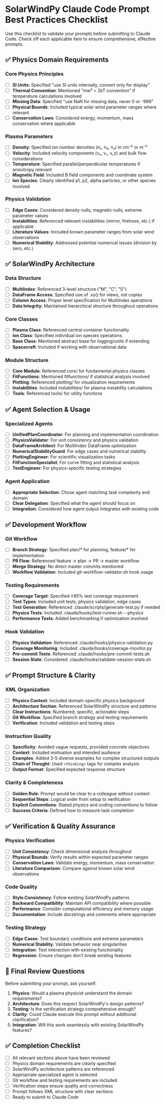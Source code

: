 # SolarWindPy Claude Code Prompt Best Practices Checklist

Use this checklist to validate your prompts before submitting to Claude Code. Check off each applicable item to ensure comprehensive, effective prompts.

## ✅ Physics Domain Requirements

### Core Physics Principles
- ☐ **SI Units**: Specified "use SI units internally, convert only for display"
- ☐ **Thermal Convention**: Mentioned "mw² = 2kT convention" if temperature calculations involved
- ☐ **Missing Data**: Specified "use NaN for missing data, never 0 or -999"
- ☐ **Physical Bounds**: Included typical solar wind parameter ranges where relevant
- ☐ **Conservation Laws**: Considered energy, momentum, mass conservation where applicable

### Plasma Parameters
- ☐ **Density**: Specified ion number densities (n₁, n₂, nₐ) in cm⁻³ or m⁻³
- ☐ **Velocity**: Included velocity components (vₓ, vᵧ, v_z) and bulk flow considerations
- ☐ **Temperature**: Specified parallel/perpendicular temperatures if anisotropy relevant
- ☐ **Magnetic Field**: Included B field components and coordinate system
- ☐ **Ion Species**: Clearly identified p1, p2, alpha particles, or other species involved

### Physics Validation
- ☐ **Edge Cases**: Considered density nulls, magnetic nulls, extreme parameter values
- ☐ **Instabilities**: Referenced relevant instabilities (mirror, firehose, etc.) if applicable
- ☐ **Literature Values**: Included known parameter ranges from solar wind observations
- ☐ **Numerical Stability**: Addressed potential numerical issues (division by zero, etc.)

## ✅ SolarWindPy Architecture

### Data Structure
- ☐ **MultiIndex**: Referenced 3-level structure ("M", "C", "S")
- ☐ **DataFrame Access**: Specified use of .xs() for views, not copies
- ☐ **Column Access**: Proper level specification for MultiIndex operations
- ☐ **Data Integrity**: Maintained hierarchical structure throughout operations

### Core Classes
- ☐ **Plasma Class**: Referenced central container functionality
- ☐ **Ion Class**: Specified individual ion species operations
- ☐ **Base Class**: Mentioned abstract base for logging/units if extending
- ☐ **Spacecraft**: Included if working with observational data

### Module Structure
- ☐ **Core Module**: Referenced core/ for fundamental physics classes
- ☐ **FitFunctions**: Mentioned fitfunctions/ if statistical analysis involved
- ☐ **Plotting**: Referenced plotting/ for visualization requirements
- ☐ **Instabilities**: Included instabilities/ for plasma instability calculations
- ☐ **Tools**: Referenced tools/ for utility functions

## ✅ Agent Selection & Usage

### Specialized Agents
- ☐ **UnifiedPlanCoordinator**: For planning and implementation coordination
- ☐ **PhysicsValidator**: For unit consistency and physics validation
- ☐ **DataFrameArchitect**: For MultiIndex DataFrame optimization
- ☐ **NumericalStabilityGuard**: For edge cases and numerical stability
- ☐ **PlottingEngineer**: For scientific visualization tasks
- ☐ **FitFunctionSpecialist**: For curve fitting and statistical analysis
- ☐ **TestEngineer**: For physics-specific testing strategies

### Agent Application
- ☐ **Appropriate Selection**: Chose agent matching task complexity and domain
- ☐ **Clear Delegation**: Specified what the agent should focus on
- ☐ **Integration**: Considered how agent output integrates with existing code

## ✅ Development Workflow

### Git Workflow
- ☐ **Branch Strategy**: Specified plan/* for planning, feature/* for implementation
- ☐ **PR Flow**: Referenced feature → plan → PR → master workflow
- ☐ **Merge Strategy**: No direct master commits mentioned
- ☐ **Workflow Validation**: Included git-workflow-validator.sh hook usage

### Testing Requirements
- ☐ **Coverage Target**: Specified ≥95% test coverage requirement
- ☐ **Test Types**: Included unit tests, physics validation, edge cases
- ☐ **Test Generation**: Referenced .claude/scripts/generate-test.py if needed
- ☐ **Physics Tests**: Included .claude/hooks/test-runner.sh --physics
- ☐ **Performance Tests**: Added benchmarking if optimization involved

### Hook Validation
- ☐ **Physics Validation**: Referenced .claude/hooks/physics-validation.py
- ☐ **Coverage Monitoring**: Included .claude/hooks/coverage-monitor.py
- ☐ **Pre-commit Tests**: Referenced .claude/hooks/pre-commit-tests.sh
- ☐ **Session State**: Considered .claude/hooks/validate-session-state.sh

## ✅ Prompt Structure & Clarity

### XML Organization
- ☐ **Physics Context**: Included domain-specific physics background
- ☐ **Architecture Section**: Referenced SolarWindPy structure and patterns
- ☐ **Clear Instructions**: Numbered, specific, actionable steps
- ☐ **Git Workflow**: Specified branch strategy and testing requirements
- ☐ **Verification**: Included validation and testing steps

### Instruction Quality
- ☐ **Specificity**: Avoided vague requests, provided concrete objectives
- ☐ **Context**: Included motivation and intended audience
- ☐ **Examples**: Added 3-5 diverse examples for complex structured outputs
- ☐ **Chain of Thought**: Used `<thinking>` tags for complex analysis
- ☐ **Output Format**: Specified expected response structure

### Clarity & Completeness
- ☐ **Golden Rule**: Prompt would be clear to a colleague without context
- ☐ **Sequential Steps**: Logical order from setup to verification
- ☐ **Explicit Conventions**: Stated physics and coding conventions to follow
- ☐ **Success Criteria**: Defined how to measure task completion

## ✅ Verification & Quality Assurance

### Physics Verification
- ☐ **Unit Consistency**: Check dimensional analysis throughout
- ☐ **Physical Bounds**: Verify results within expected parameter ranges
- ☐ **Conservation Laws**: Validate energy, momentum, mass conservation
- ☐ **Literature Comparison**: Compare against known solar wind observations

### Code Quality
- ☐ **Style Consistency**: Follow existing SolarWindPy patterns
- ☐ **Backward Compatibility**: Maintain API compatibility where possible
- ☐ **Performance**: Consider computational efficiency and memory usage
- ☐ **Documentation**: Include docstrings and comments where appropriate

### Testing Strategy
- ☐ **Edge Cases**: Test boundary conditions and extreme parameters
- ☐ **Numerical Stability**: Validate behavior near singularities
- ☐ **Integration**: Test interaction with existing functionality
- ☐ **Regression**: Ensure changes don't break existing features

## 📝 Final Review Questions

Before submitting your prompt, ask yourself:

1. **Physics**: Would a plasma physicist understand the domain requirements?
2. **Architecture**: Does this respect SolarWindPy's design patterns?
3. **Testing**: Is the verification strategy comprehensive enough?
4. **Clarity**: Could Claude execute this prompt without additional clarification?
5. **Integration**: Will this work seamlessly with existing SolarWindPy features?

## ✅ Completion Checklist

- ☐ All relevant sections above have been reviewed
- ☐ Physics domain requirements are clearly specified
- ☐ SolarWindPy architecture patterns are referenced
- ☐ Appropriate specialized agent is selected
- ☐ Git workflow and testing requirements are included
- ☐ Verification steps ensure quality and correctness
- ☐ Prompt follows XML structure with clear sections
- ☐ Ready to submit to Claude Code